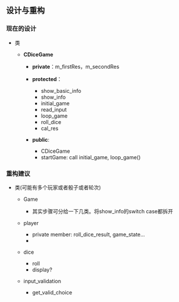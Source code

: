 ## 设计与重构

### 现在的设计

- 类

  - **CDiceGame**

    - **private**：m_firstRes，m_secondRes
    - **protected**：
      - show_basic_info
      - show_info
      - initial_game
      - read_input
      - loop_game
      - roll_dice
      - cal_res

    - **public**:
      - CDiceGame
      - startGame: call initial_game, loop_game()

### 重构建议

- 类(可能有多个玩家或者骰子或者轮次)

  - Game
    - 其实步骤可分给一下几类。将show_info的switch case都拆开

  - player
    - private member: <vector>roll_dice_result, game_state...
    - 
  - dice
    - roll
    - display?
  - input_validation
    - get_valid_choice